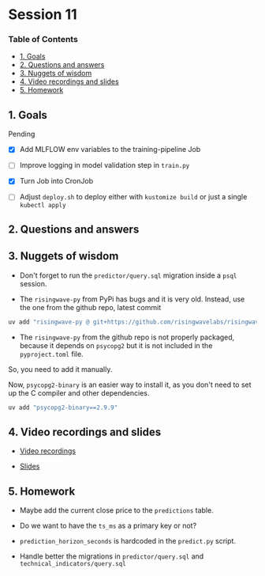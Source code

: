 # Session 11

### Table of Contents

- [1. Goals](#1-goals)
- [2. Questions and answers](#2-questions-and-answers)
- [3. Nuggets of wisdom](#3-nuggets-of-wisdom)
- [4. Video recordings and slides](#4-video-recordings-and-slides)
- [5. Homework](#5-homework)

## 1. Goals

Pending
- [x] Add MLFLOW env variables to the training-pipeline Job
- [ ] Improve logging in model validation step in `train.py`
- [x] Turn Job into CronJob
- [ ] Adjust `deploy.sh` to deploy either with `kustomize build` or just a single `kubectl apply`


## 2. Questions and answers


## 3. Nuggets of wisdom

- Don't forget to run the `predictor/query.sql` migration inside a `psql` session.

- The `risingwave-py` from PyPi has bugs and it is very old. 
Instead, use the one from the github repo, latest commit

```sh
uv add "risingwave-py @ git+https://github.com/risingwavelabs/risingwave-py"
```

- The `risingwave-py` from the github repo is not properly packaged, because it depends on `psycopg2` but it is not included in the `pyproject.toml` file.

So, you need to add it manually.

Now, `psycopg2-binary` is an easier way to install it, as you don't need to set up the C compiler and other dependencies.

```sh
uv add "psycopg2-binary==2.9.9"
```

## 4. Video recordings and slides

- [Video recordings]()

- [Slides]()


## 5. Homework

- Maybe add the current close price to the `predictions` table.

- Do we want to have the `ts_ms` as a primary key or not?

- `prediction_horizon_seconds` is hardcoded in the `predict.py` script.

- Handle better the migrations in `predictor/query.sql`  and `technical_indicators/query.sql`
